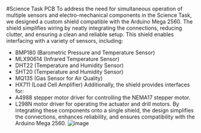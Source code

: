 #Science Task PCB
To address the need for simultaneous operation of multiple sensors and electro-mechanical components in the Science Task, we designed a custom shield compatible with the Arduino Mega 2560. The shield simplifies wiring by neatly integrating the connections, reducing clutter, and ensuring a clean and reliable setup.
This shield enables interfacing with a variety of sensors, including:
- BMP180 (Barometric Pressure and Temperature Sensor)
- MLX90614 (Infrared Temperature Sensor)
- DHT22 (Temperature and Humidity Sensor)
- SHT20 (Temperature and Humidity Sensor)
- MQ135 (Gas Sensor for Air Quality)
- HX711 (Load Cell Amplifier)
Additionally, the shield provides interfaces for:
- A4988 stepper motor driver for controlling the NEMA17 stepper motor.
- L298N motor driver for operating the actuator and drill motors.
By integrating these components onto a single shield, the design simplifies the connections, enhances reliability, and ensures compatibility with the Arduino Mega 2560.
![image](https://github.com/user-attachments/assets/7a5cdf12-20af-44d9-a175-e186e31d7bfa)
